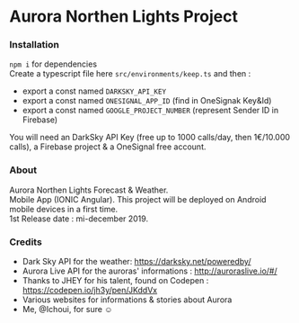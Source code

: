 # Aurora Northen Lights Project

### Installation
`npm i` for dependencies
<br> Create a typescript file here `src/environments/keep.ts` and then :
- export a const named `DARKSKY_API_KEY`
- export a const named `ONESIGNAL_APP_ID` (find in OneSignak Key&Id)
- export a const named `GOOGLE_PROJECT_NUMBER` (represent Sender ID in Firebase)

You will need an DarkSky API Key (free up to 1000 calls/day, then 1€/10.000 calls), a Firebase project & a OneSignal free account.




### About 
Aurora Northen Lights Forecast & Weather. 
<br>
Mobile App (IONIC Angular).
This project will be deployed on Android mobile devices in a first time. 
<br>
1st Release date : mi-december 2019.


### Credits 
- Dark Sky API for the weather: https://darksky.net/poweredby/
- Aurora Live API for the auroras' informations : http://auroraslive.io/#/
- Thanks to JHEY for his talent, found on Codepen : https://codepen.io/jh3y/pen/JKddVx
- Various websites for informations & stories about Aurora
- Me, @Ichoui, for sure ☺
